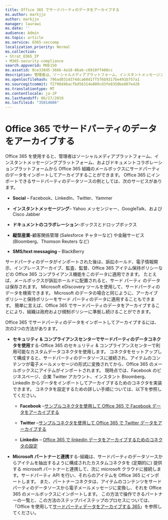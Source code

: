 ```yaml
---
title: Office 365 でサードパーティのデータをアーカイブする
ms.author: markjjo
author: markjjo
manager: laurawi
ms.date: ''
audience: Admin
ms.topic: article
ms.service: O365-seccomp
localization_priority: Normal
ms.collection:
- Strat_O365_IP
- M365-security-compliance
search.appverid: MOE150
ms.assetid: 0ce338d5-3666-4a18-86ab-c6910ff408cc
description: 管理者は、ソーシャルメディアプラットフォーム、インスタントメッセージングプラットフォーム、およびドキュメントコラボレーションプラットフォームから Office 365 組織のメールボックスにサードパーティのデータをインポートできます。 これにより、Office 365 で Facebook、Twitter、およびその他のサードパーティのデータソースからデータをアーカイブすることができます。 その後、サードパーティデータの Office 365 コンプライアンス機能 (法的情報保留、電子情報開示、インプレースアーカイブ、アイテム保持ポリシーなど) を使用して適用することができます。
ms.openlocfilehash: 796ad0314374dca60d1ff5f6b9317be491b757a1
ms.sourcegitcommit: f2798d46acfbd56314e809cd3fe0350be807e420
ms.translationtype: MT
ms.contentlocale: ja-JP
ms.lasthandoff: 06/17/2019
ms.locfileid: "35014606"
---
```

# <a name="archive-third-party-data-in-office-365"></a>Office 365 でサードパーティのデータをアーカイブする

Office 365 を使用すると、管理者はソーシャルメディアプラットフォーム、インスタントメッセージングプラットフォーム、およびドキュメントコラボレーションプラットフォームから Office 365 組織のメールボックスにサードパーティのデータをインポートしてアーカイブすることができます。 Office 365 にインポートできるサードパーティのデータソースの例としては、次のサービスがあります。 
  
- **Social** – Facebook、LinkedIn、Twitter、Yammer 
    
- **インスタントメッセージング**– Yahoo メッセンジャー、GoogleTalk、および Cisco Jabber 
    
- **ドキュメントのコラボレーション**-ボックスとドロップボックス 
    
- **縦型産業**–顧客関係管理 (Salesforce チャターなど) や金融サービス (Bloomberg、Thomson Reuters など) 
    
- **SMS/text messaging** – BlackBerry 
    
サードパーティのデータがインポートされた後は、訴訟ホールド、電子情報開示、インプレースアーカイブ、監査、監督、Office 365 アイテム保持ポリシーなどの Office 365 コンプライアンス機能をこのデータに適用できます。 たとえば、メールボックスが訴訟ホールドに配置されると、サード パーティ のデータは保存されます。 Microsoft eDiscovery ツールを使用して、サードパーティのデータを検索できます。 Microsoft のデータの場合と同じように、アーカイブ ポリシーと保持ポリシーをサード パーティのデータに適用することもできます。 簡単に言えば、Office 365 でサードパーティのデータをアーカイブすることにより、組織は政府および規制ポリシーに準拠し続けることができます。

Office 365 でサードパーティのデータをインポートしてアーカイブするには、次の2つの方法があります。

- **セキュリティ & コンプライアンスセンターでサードパーティのデータコネクタを使用**する-Office 365 のセキュリティ & コンプライアンスセンターで利用可能なカスタムデータコネクタを使用します。 コネクタをセットアップして構成すると、サードパーティのデータソースに接続され、アイテムのコンテンツが電子メールメッセージの形式に変換されてから、Office 365 のメールボックスにアイテムがインポートされます。 現時点では、Facebook のビジネスページ、企業 Twitter アカウント、インスタント Bloomberg、LinkedIn からデータをインポートしてアーカイブするためのコネクタを実装できます。 コネクタを設定するための詳しい手順については、以下を参照してください。
   
   - **Facebook** –[サンプルコネクタを使用して Office 365 で Facebook データをアーカイブする](archive-facebook-data-with-sample-connector.md)
  
   - **Twitter** –[サンプルコネクタを使用して Office 365 で Twitter データをアーカイブする](archive-twitter-data-with-sample-connector.md)
    
   - **Linkedin** – [Office 365 で linkedin データをアーカイブするためのコネクタの設定](archive-linkedin-data.md)

- **Microsoft パートナーと連携**する-組織は、サードパーティのデータソースからアイテムを抽出するように構成されたカスタムコネクタを (定期的に) 提供する microsoft パートナーと連携して、次に microsoft クラウドに接続します。サードパーティ API を行い、それらのアイテムを Office 365 にインポートします。 また、パートナーコネクタは、アイテムのコンテンツをサードパーティのデータソースから電子メールメッセージに変換し、それを Office 365 のメールボックスにインポートします。 この方法で操作できるパートナーの一覧と、この方法のステップバイステップのプロセスについては、「Office を使用して[サードパーティデータをアーカイブする 365](work-with-partner-to-archive-third-party-data.md)」を参照してください。